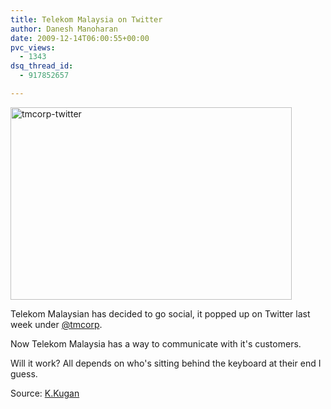 ```yaml
---
title: Telekom Malaysia on Twitter
author: Danesh Manoharan
date: 2009-12-14T06:00:55+00:00
pvc_views:
  - 1343
dsq_thread_id:
  - 917852657

---
```

[<img loading="lazy" class="alignnone size-medium wp-image-1893" title="tmcorp-twitter" src="/wp-content/uploads/2009/12/tmcorp-twitter-450x308.png" alt="tmcorp-twitter" width="450" height="308" srcset="/wp-content/uploads/2009/12/tmcorp-twitter-450x308.png 450w, /wp-content/uploads/2009/12/tmcorp-twitter.png 793w" sizes="(max-width: 450px) 100vw, 450px" />][1]

Telekom Malaysian has decided to go social, it popped up on Twitter last week under [@tmcorp][2].

Now Telekom Malaysia has a way to communicate with it's customers.

Will it work? All depends on who's sitting behind the keyboard at their end I guess.

Source: [K.Kugan][3]

 [1]: /wp-content/uploads/2009/12/tmcorp-twitter.png
 [2]: http://twitter.com/tmcorp
 [3]: http://www.malaysianwireless.com/2009/12/telekom-malaysia-on-twitter.html